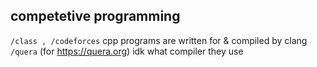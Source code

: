 ## competetive programming 

``/class , /codeforces`` cpp programs are written for & compiled by clang
``/quera`` (for https://quera.org) idk what compiler they use